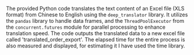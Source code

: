 The provided Python code translates the text content of an Excel file (XLS format) from Chinese to English using the `deep_translator` library. 
It utilizes the `pandas` library to handle data frames, and the `ThreadPoolExecutor` from the `concurrent.futures` module for parallel processing to enhance translation speed. 
The code outputs the translated data to a new excel file called 'translated_order_export'.
The elapsed time for the entire process is also measured and displayed, for estimating it I have used the time library.
